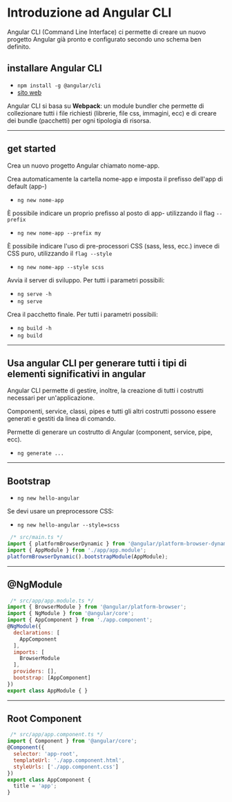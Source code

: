 # Introduzione ad Angular CLI

Angular CLI (Command Line Interface) ci permette di creare un nuovo progetto Angular già pronto e configurato secondo uno schema ben definito.


## installare Angular CLI
* `npm install -g @angular/cli`
* [sito web](https://cli.angular.io/)
 

Angular CLI si basa su **Webpack**: un module bundler  che permette di collezionare tutti i file richiesti (librerie, file css, immagini, ecc) e di creare dei bundle (pacchetti) per ogni tipologia di risorsa.

---

## get started

Crea un nuovo progetto Angular chiamato nome-app.

Crea automaticamente la cartella nome-app e imposta il prefisso dell'app di default (app-)
* `ng new nome-app`


È possibile indicare un proprio prefisso al posto di app- utilizzando il flag `--prefix`
* `ng new nome-app --prefix my`


È possibile indicare l'uso di pre-processori CSS (sass, less, ecc.) invece di CSS puro, utilizzando il `flag --style`
* `ng new nome-app --style scss`


 Avvia il server di sviluppo. Per tutti i parametri possibili:
* `ng serve -h`
* `ng serve`
  


 Crea il pacchetto finale. Per tutti i parametri possibili:
* `ng build -h`
* `ng build`
  

---

## Usa angular CLI per generare tutti i tipi di elementi significativi  in angular

Angular CLI permette di gestire, inoltre, la creazione di tutti i costrutti necessari per un'applicazione.

Componenti, service, classi, pipes e tutti gli altri costrutti possono essere generati e gestiti da linea di comando.

Permette di generare un costrutto di Angular (component, service, pipe, ecc).
* `ng generate ...`

---

## Bootstrap

 
* `ng new hello-angular`

Se devi usare un preprocessore CSS: 
* `ng new hello-angular --style=scss`

```javascript  
 /* src/main.ts */
import { platformBrowserDynamic } from '@angular/platform-browser-dynamic';
import { AppModule } from './app/app.module';
platformBrowserDynamic().bootstrapModule(AppModule);
```  

---

## @NgModule

  
```javascript  
 /* src/app/app.module.ts */
import { BrowserModule } from '@angular/platform-browser';
import { NgModule } from '@angular/core';
import { AppComponent } from './app.component';
@NgModule({
  declarations: [
    AppComponent
  ],
  imports: [
    BrowserModule
  ],
  providers: [],
  bootstrap: [AppComponent]
})
export class AppModule { }
```  
  

---

## Root Component


```javascript
 /* src/app/app.component.ts */
import { Component } from '@angular/core';
@Component({
  selector: 'app-root',
  templateUrl: './app.component.html',
  styleUrls: ['./app.component.css']
})
export class AppComponent {
  title = 'app';
}
```  
